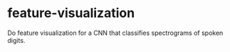 # feature-visualization
Do feature visualization for a CNN that classifies spectrograms of spoken digits.
